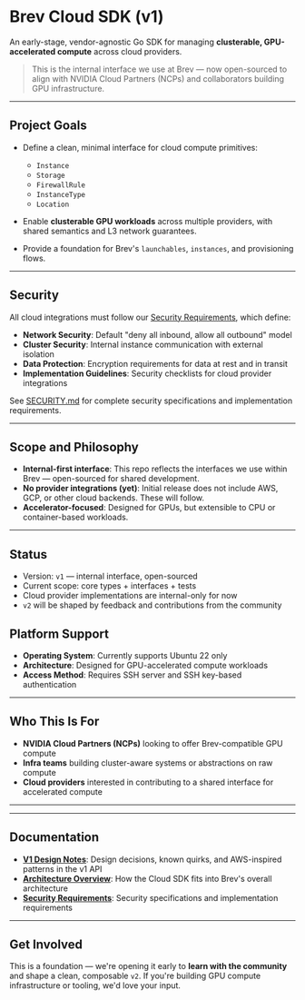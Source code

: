 # Brev Cloud SDK (v1)

An early-stage, vendor-agnostic Go SDK for managing **clusterable, GPU-accelerated compute** across cloud providers.

> This is the internal interface we use at Brev — now open-sourced to align with NVIDIA Cloud Partners (NCPs) and collaborators building GPU infrastructure.

---

## Project Goals

- Define a clean, minimal interface for cloud compute primitives:
  - `Instance`
  - `Storage`
  - `FirewallRule`
  - `InstanceType`
  - `Location`

- Enable **clusterable GPU workloads** across multiple providers, with shared semantics and L3 network guarantees.
- Provide a foundation for Brev's `launchables`, `instances`, and provisioning flows.

---

## Security

All cloud integrations must follow our [Security Requirements](SECURITY.md), which define:

- **Network Security**: Default "deny all inbound, allow all outbound" model
- **Cluster Security**: Internal instance communication with external isolation
- **Data Protection**: Encryption requirements for data at rest and in transit
- **Implementation Guidelines**: Security checklists for cloud provider integrations

See [SECURITY.md](docs/SECURITY.md) for complete security specifications and implementation requirements.

---

## Scope and Philosophy

- **Internal-first interface**: This repo reflects the interfaces we use within Brev — open-sourced for shared development.
- **No provider integrations (yet)**: Initial release does not include AWS, GCP, or other cloud backends. These will follow.
- **Accelerator-focused**: Designed for GPUs, but extensible to CPU or container-based workloads.

---

## Status

- Version: `v1` — internal interface, open-sourced
- Current scope: core types + interfaces + tests
- Cloud provider implementations are internal-only for now
- `v2` will be shaped by feedback and contributions from the community

## Platform Support

- **Operating System**: Currently supports Ubuntu 22 only
- **Architecture**: Designed for GPU-accelerated compute workloads
- **Access Method**: Requires SSH server and SSH key-based authentication

---

## Who This Is For

- **NVIDIA Cloud Partners (NCPs)** looking to offer Brev-compatible GPU compute
- **Infra teams** building cluster-aware systems or abstractions on raw compute
- **Cloud providers** interested in contributing to a shared interface for accelerated compute

---

---

## Documentation

- **[V1 Design Notes](pkg/v1/V1_DESIGN_NOTES.md)**: Design decisions, known quirks, and AWS-inspired patterns in the v1 API
- **[Architecture Overview](docs/ARCHITECTURE.md)**: How the Cloud SDK fits into Brev's overall architecture
- **[Security Requirements](docs/SECURITY.md)**: Security specifications and implementation requirements

---

## Get Involved

This is a foundation — we're opening it early to **learn with the community** and shape a clean, composable `v2`. If you're building GPU compute infrastructure or tooling, we'd love your input.

